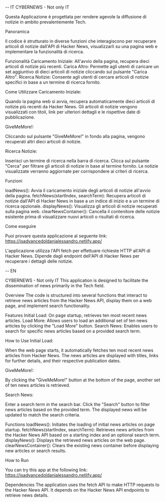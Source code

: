 -- IT
CYBERNEWS - Not only IT

Questa Applicazione è progettata per rendere agevole la diffusione di notizie in ambito prevalentemente Tech.

Panoramica

Il codice è strutturato in diverse funzioni che interagiscono per recuperare articoli di notizie dall'API di Hacker News, visualizzarli su una pagina web e 
implementare la funzionalità di ricerca.

Funzionalità
Caricamento Iniziale: All'avvio della pagina, recupera dieci articoli di notizie più recenti.
Carica Altro: Permette agli utenti di caricare un set aggiuntivo di dieci articoli di notizie cliccando sul pulsante "Carica Altro".
Ricerca Notizie: Consente agli utenti di cercare articoli di notizie specifici in base a un termine di ricerca fornito.


Come Utilizzare
Caricamento Iniziale:

Quando la pagina web si avvia, recupera automaticamente dieci articoli di notizie più recenti da Hacker News.
Gli articoli di notizie vengono visualizzati con titoli, link per ulteriori dettagli e le rispettive date di pubblicazione.

GiveMeMore!:

Cliccando sul pulsante "GiveMeMore!" in fondo alla pagina, vengono recuperati altri dieci articoli di notizie.

Ricerca Notizie:

Inserisci un termine di ricerca nella barra di ricerca.
Clicca sul pulsante "Cerca" per filtrare gli articoli di notizie in base al termine fornito.
Le notizie visualizzate verranno aggiornate per corrispondere ai criteri di ricerca.

Funzioni

loadNews(): Avvia il caricamento iniziale degli articoli di notizie all'avvio della pagina.
fetchNews(startIndex, searchTerm): Recupera articoli di notizie dall'API di Hacker News in base a un indice di inizio e a un termine di ricerca opzionale.
displayNews(): Visualizza gli articoli di notizie recuperati sulla pagina web.
clearNewsContainer(): Cancella il contenitore delle notizie esistente prima di visualizzare nuovi articoli o risultati di ricerca.

Come eseguire

Puoi provare questa applicazione al seguente link: https://jsadvancedoldanialessandro.netlify.app/



L'applicazione utilizza l'API fetch per effettuare richieste HTTP all'API di Hacker News.
Dipende dagli endpoint dell'API di Hacker News per recuperare i dettagli delle notizie.

-- EN 

CYBERNEWS - Not only IT
This application is designed to facilitate the dissemination of news primarily in the Tech field.

Overview
The code is structured into several functions that interact to retrieve news articles from the Hacker News API, display them on a web page, and implement search functionality.

Features
Initial Load: On page startup, retrieves ten most recent news articles.
Load More: Allows users to load an additional set of ten news articles by clicking the "Load More" button.
Search News: Enables users to search for specific news articles based on a provided search term.

How to Use
Initial Load:

When the web page starts, it automatically fetches ten most recent news articles from Hacker News.
The news articles are displayed with titles, links for further details, and their respective publication dates.

GiveMeMore!:

By clicking the "GiveMeMore!" button at the bottom of the page, another set of ten news articles is retrieved.

Search News:

Enter a search term in the search bar.
Click the "Search" button to filter news articles based on the provided term.
The displayed news will be updated to match the search criteria.

Functions
loadNews(): Initiates the loading of initial news articles on page startup.
fetchNews(startIndex, searchTerm): Retrieves news articles from the Hacker News API based on a starting index and an optional search term.
displayNews(): Displays the retrieved news articles on the web page.
clearNewsContainer(): Clears the existing news container before displaying new articles or search results.

How to Run

You can try this app at the following link: https://jsadvancedoldanialessandro.netlify.app/

Dependencies
The application uses the fetch API to make HTTP requests to the Hacker News API.
It depends on the Hacker News API endpoints to retrieve news details.

